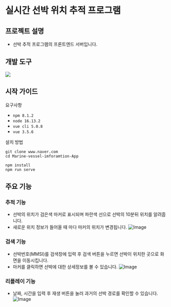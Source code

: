 # 실시간 선박 위치 추적 프로그램


## 프로젝트 설명
- 선박 추적 프로그램의 프론트엔드 서버입니다.

## 개발 도구
<img src="https://img.shields.io/badge/Vue.js-4FC08D?style=flat-square&logo=Vue.js&logoColor=white"/>

## 시작 가이드
요구사항
- `npm 8.1.2`
- `node 16.13.2`
- `vue cli 5.0.8`
- `vue 3.5.6`

설치 방법
```
git clone www.naver.com  
cd Marine-vessel-imforamtion-App
```
```    
npm install
npm run serve
```

## 주요 기능
### 추적 기능
- 선박의 위치가 검은색 마커로 표시되며 파란색 선으로 선박의 10분뒤 위치를 알려줍니다.
- 새로운 위치 정보가 들어올 때 마다 마커의 위치가 변경됩니다.
![Image](https://github.com/user-attachments/assets/088d9dbf-1b16-4827-9f1d-6a69e13e3a95)

### 검색 기능
- 선박번호(MMSI)를 검색창에 입력 후 검색 버튼을 누르면 선박이 위치한 곳으로 화면을 이동시킵니다.
- 마커를 클릭하면 선박에 대한 상세정보를 볼 수 있습니다.
![Image](https://github.com/user-attachments/assets/186752a2-506e-426f-8f8b-899772e7682d)

### 리플레이 기능
- 날짜, 시간을 입력 후 재생 버튼을 눌러 과거의 선박 경로를 확인할 수 있습니다.
![Image](https://github.com/user-attachments/assets/03120119-992e-4074-a9aa-b8ab4cfb21a1)
